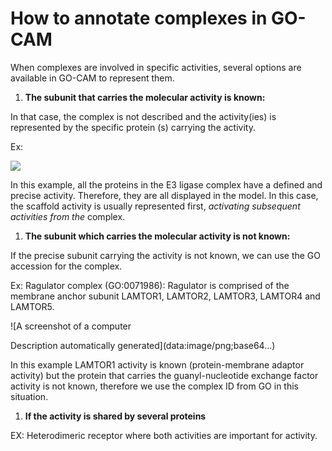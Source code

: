 # How to annotate complexes in GO-CAM

When complexes are involved in specific activities, several options are available in GO-CAM to represent them.

1. **The subunit that carries the molecular activity is known:**

In that case, the complex is not described and the activity(ies) is represented by the specific protein (s) carrying the activity.

Ex:

![](data:image/x-emf;base64...)

In this example, all the proteins in the E3 ligase complex have a defined and precise activity. Therefore, they are all displayed in the model. In this case, the scaffold activity is usually represented first, *activating subsequent activities from the* complex.

1. **The subunit which carries the molecular activity is not known:**

If the precise subunit carrying the activity is not known, we can use the GO accession for the complex.

Ex: Ragulator complex (GO:0071986): Ragulator is comprised of the membrane anchor subunit LAMTOR1, LAMTOR2, LAMTOR3, LAMTOR4 and LAMTOR5.

![A screenshot of a computer

Description automatically generated](data:image/png;base64...)

In this example LAMTOR1 activity is known (protein-membrane adaptor activity) but the protein that carries the guanyl-nucleotide exchange factor activity is not known, therefore we use the complex ID from GO in this situation.

1. **If the activity is shared by several proteins**

EX: Heterodimeric receptor where both activities are important for activity.
